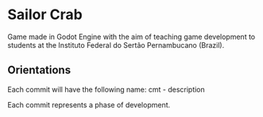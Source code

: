 # Sailor Crab
Game made in Godot Engine with the aim of teaching game development to students at the Instituto Federal do Sertão Pernambucano (Brazil).

## Orientations
Each commit will have the following name:
cmt<number> - description

Each commit represents a phase of development.
